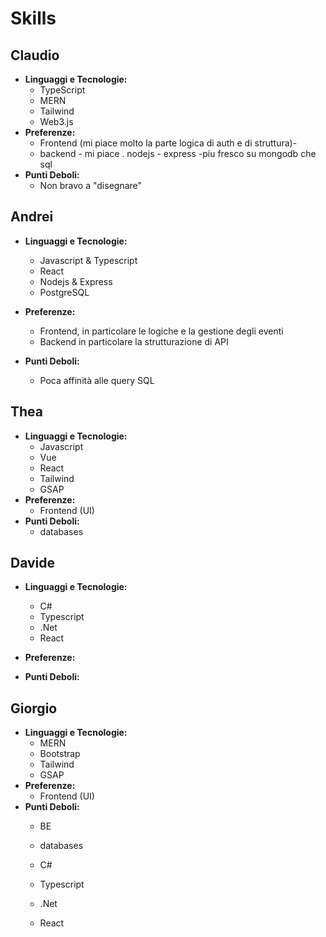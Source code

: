 # Skills

## Claudio

- **Linguaggi e Tecnologie:**
  - TypeScript
  - MERN
  - Tailwind
  - Web3.js
- **Preferenze:**
  - Frontend (mi piace molto la parte logica di auth e di struttura)-
  - backend - mi piace . nodejs - express -piu fresco su mongodb che sql
- **Punti Deboli:**
  - Non bravo a "disegnare"

## Andrei

- **Linguaggi e Tecnologie:**
  - Javascript & Typescript
  - React
  - Nodejs & Express
  - PostgreSQL
- **Preferenze:**
  - Frontend, in particolare le logiche e la gestione degli eventi
  - Backend in particolare la strutturazione di API
- **Punti Deboli:**

  - Poca affinità alle query SQL

## Thea

- **Linguaggi e Tecnologie:**
  - Javascript
  - Vue
  - React
  - Tailwind
  - GSAP
- **Preferenze:**
  - Frontend (UI)
- **Punti Deboli:**
  - databases

## Davide

- **Linguaggi e Tecnologie:**

  - C#
  - Typescript
  - .Net
  - React

- **Preferenze:**

- **Punti Deboli:**

## Giorgio

- **Linguaggi e Tecnologie:**
  - MERN
  - Bootstrap
  - Tailwind
  - GSAP
- **Preferenze:**
  - Frontend (UI)
- **Punti Deboli:**
  - BE
  - databases



  - C#
  - Typescript
  - .Net
  - React
